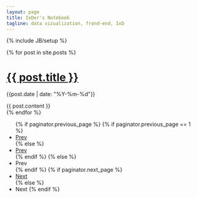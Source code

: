 ```yaml
---
layout: page
title: IxDer's Notebook
tagline: data vizualization, frond-end, IxD
---
```

{% include JB/setup %}

{% for post in site.posts %}
   <h1><a href="{{ post.url }}">{{ post.title }}</a></h1>
   <p class="author">
    <span class="date">{{post.date | date: "%Y-%m-%d"}}</span>
  </p>
  <div class="content">
    {{ post.content }}
  </div>
  <div class="content-space"></div>
{% endfor %}

<div class="pagination pagination-centered">
  <ul>
  {% if paginator.previous_page %}
    {% if paginator.previous_page == 1 %}
      <li class="prev"><a href="/" title="Previous page">Prev</a></li>
    {% else %}
      <li class="prev"><a href="/page{{paginator.previous_page}}" title="Previous page">Prev</a></li>
    {% endif %}
  {% else %}
    <li class="prev disabled"><a>Prev</a></li>
  {% endif %}
  {% if paginator.next_page %}
    <li class="next"><a href="/page{{paginator.next_page}}" title="Next page">Next</a></li>
  {% else %}
    <li class="next disabled"><a>Next</a>
  {% endif %}
  </ul>
</div>


